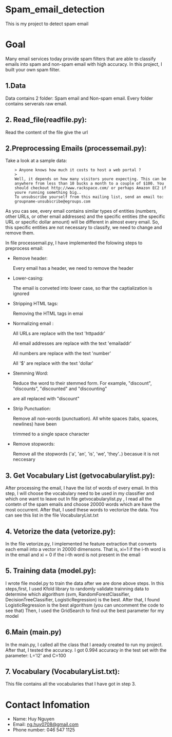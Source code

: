 # Spam_email_detection
  This is my project to detect spam email
 
# Goal
  Many email services today provide spam filters that are able to classify emails
  into spam and non-spam email with high accuracy. In this project, I built your own spam filter.

	
## 1.Data
   Data contains 2 folder: Spam email and Non-spam email. Every folder contains serverals raw email.
 
 
## 2. Read_file(readfile.py):
   Read the content of the file give the url 

## 2.Preprocessing Emails (processemail.py):
   Take a look at a sample data:
   
		
		> Anyone knows how much it costs to host a web portal ?
		>
		Well, it depends on how many visitors youre expecting. This can be
		anywhere from less than 10 bucks a month to a couple of $100. You
		should checkout http://www.rackspace.com/ or perhaps Amazon EC2 if
		youre running something big..
		To unsubscribe yourself from this mailing list, send an email to:
		groupname-unsubscribe@egroups.com
		
		
   As you cas see, every email contains similar types of entities (numbers, other URLs, or other email addresses)
   and the specific entities (the specific URL or specific dollar amount) will be different in almost every email. So, this specific        entities are not necessary to classify, we need to change and remove them.
    
   In file processemail.py, I have implemented the folowing steps to preprocess email:
    
   * Remove header:
	
      Every email has a header, we need to remove the header
	     
   * Lower-casing:
	
      The email is conveted into lower case, so thar the captialization is ignored
	     
   * Stripping HTML tags:
	
      Removing the HTML tags in emai
	     
   * Normalizing email :
	
      All URLs are replace with the text 'httpaddr'
	     
      All email addresses are replace with the text 'emailaddr'
	     
      All numbers are replace with the text 'number'
	     
      All '$' are replace with the text 'dollar'
	     
   * Stemming Word:
	
      Reduce the word to their stemmed form. For example, "discount", "discounts", "discounted" and "discounting" 
	     
      are all replaced with "discount"
	     
   * Strip Punctuation:
	
      Remove all non-words (punctuation). All white spaces (tabs, spaces, newlines) have been 
	     
      trimmed to a single space character
	     
   * Remove stopwords: 
	
      Remove all the stopwords ('a', 'an', 'is', 'we', 'they'..) becasue it is not neccesary
	     
## 3. Get Vocabulary List (getvocabularylist.py):
   After processing the email, I have the list of words of every email. In this step, I will choose the vocabulary need to be used in my classifier and which one want to leave out
   In file getvocabularylist.py , I read all the contetn of the spam emails and choose 20000 words which are have the most occurrent. After that, I used these words to vectorize the data. 
   You can see this list in the file VocabularyList.txt
## 4. Vetorize the data (vetorize.py):
   In the file vetorize.py, I implemented he feature extraction that converts each email into a vector in 20000 dimensons. That is, xi=1 if the i-th word is in the email and xi = 0 if the i-th word is not present in the email
## 5. Training data (model.py):
   I wrote file model.py to train the data after we are done above steps. In this steps,first, I used Kfold library to randomly validate trainning data to determine which algorithsm (svm, RandomForestClassifier, DecisionTreeClassifier, LogisticRegression) is the best. After that, I found LogisticRegression is the best algorithsm (you can uncomment the code to see that)
   Then, I used the GridSearch to find out the best parameter for my model
## 6.Main (main.py)
   In the main.py, I called all the class that I aready created to run my project. After that, I tested the accuracy. I got 0.994 accuracy in the test set with the parameter: L='l2' and C=100
## 7. Vocabulary (VocabularyList.txt):
   This file contains all the vocabularies that I have got in step 3.
	
# Contact Infomation 
  * Name:  Huy Nguyen
  * Email: ng.huy0708@gmail.com
  * Phone number: 046 547 1125
